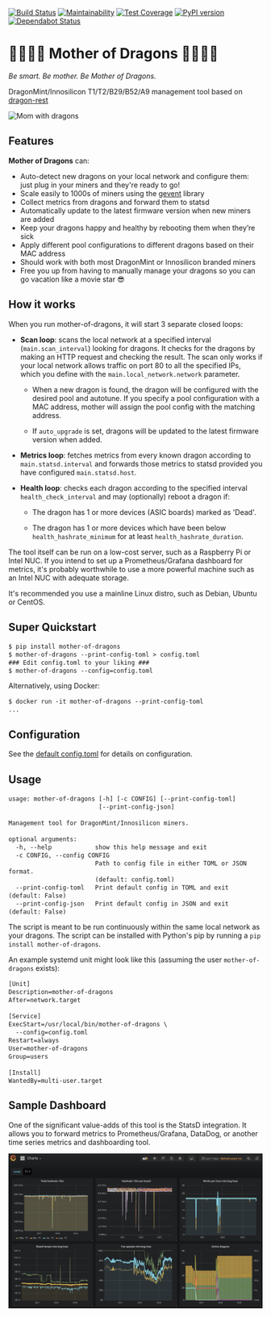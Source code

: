 [![Build Status](https://travis-ci.org/brndnmtthws/mother-of-dragons.svg?branch=master)](https://travis-ci.org/brndnmtthws/mother-of-dragons) [![Maintainability](https://api.codeclimate.com/v1/badges/b555c676a4940731d47f/maintainability)](https://codeclimate.com/github/brndnmtthws/mother-of-dragons/maintainability) [![Test Coverage](https://api.codeclimate.com/v1/badges/b555c676a4940731d47f/test_coverage)](https://codeclimate.com/github/brndnmtthws/mother-of-dragons/test_coverage) [![PyPI version](https://badge.fury.io/py/mother-of-dragons.svg)](https://badge.fury.io/py/mother-of-dragons) [![Dependabot Status](https://api.dependabot.com/badges/status?host=github&repo=brndnmtthws/mother-of-dragons)](https://dependabot.com)

# 🐲👸🔥🐉 Mother of Dragons 🐲👸🔥🐉

_Be smart. Be mother. Be Mother of Dragons._

DragonMint/Innosilicon T1/T2/B29/B52/A9 management tool based on
[dragon-rest](https://github.com/brndnmtthws/dragon-rest)

![Mom with dragons](/mom.gif?raw=true)

## Features

**Mother of Dragons** can:

- Auto-detect new dragons on your local network and configure them:
  just plug in your miners and they're ready to go!
- Scale easily to 1000s of miners using the [gevent](http://www.gevent.org/)
  library
- Collect metrics from dragons and forward them to statsd
- Automatically update to the latest firmware version when new miners are
  added
- Keep your dragons happy and healthy by rebooting them when they’re sick
- Apply different pool configurations to different dragons based on their
  MAC address
- Should work with both most DragonMint or Innosilicon branded miners
- Free you up from having to manually manage your dragons so you can go
  vacation like a movie star 😎

## How it works

When you run mother-of-dragons, it will start 3 separate closed loops:

- **Scan loop**: scans the local network at a specified interval
  (`main.scan_interval`) looking for dragons. It checks for the dragons by
  making an HTTP request and checking the result. The scan only works if
  your local network allows traffic on port 80 to all the specified IPs,
  which you define with the `main.local_network.network` parameter.

  - When a new dragon is found, the dragon will be configured with the
    desired pool and autotune. If you specify a pool configuration with a MAC
    address, mother will assign the pool config with the matching address.

  - If `auto_upgrade` is set, dragons will be updated to the latest
    firmware version when added.

- **Metrics loop**: fetches metrics from every known dragon according to
  `main.statsd.interval` and forwards those metrics to statsd provided you
  have configured `main.statsd.host`.

- **Health loop**: checks each dragon according to the specified interval
  `health_check_interval` and may (optionally) reboot a dragon if:

  - The dragon has 1 or more devices (ASIC boards) marked as 'Dead'.

  - The dragon has 1 or more devices which have been below
    `health_hashrate_minimum` for at least
    `health_hashrate_duration`.

The tool itself can be run on a low-cost server, such as a Raspberry Pi or
Intel NUC. If you intend to set up a Prometheus/Grafana dashboard for
metrics, it's probably worthwhile to use a more powerful machine such as an
Intel NUC with adequate storage.

It's recommended you use a mainline Linux distro, such as Debian, Ubuntu or
CentOS.

## Super Quickstart

```ShellSession
$ pip install mother-of-dragons
$ mother-of-dragons --print-config-toml > config.toml
### Edit config.toml to your liking ###
$ mother-of-dragons --config=config.toml
```

Alternatively, using Docker:

```ShellSession
$ docker run -it mother-of-dragons --print-config-toml
...
```

## Configuration

See the [default config.toml](mother_of_dragons/config.toml) for details on
configuration.

## Usage

```
usage: mother-of-dragons [-h] [-c CONFIG] [--print-config-toml]
                         [--print-config-json]

Management tool for DragonMint/Innosilicon miners.

optional arguments:
  -h, --help            show this help message and exit
  -c CONFIG, --config CONFIG
                        Path to config file in either TOML or JSON format.
                        (default: config.toml)
  --print-config-toml   Print default config in TOML and exit (default: False)
  --print-config-json   Print default config in JSON and exit (default: False)
```

The script is meant to be run continuously within the same local network as
your dragons. The script can be installed with Python's pip by running a
`pip install mother-of-dragons`.

An example systemd unit might look like this (assuming the user
`mother-of-dragons` exists):

```
[Unit]
Description=mother-of-dragons
After=network.target

[Service]
ExecStart=/usr/local/bin/mother-of-dragons \
  --config=config.toml
Restart=always
User=mother-of-dragons
Group=users

[Install]
WantedBy=multi-user.target
```

## Sample Dashboard

One of the significant value-adds of this tool is the StatsD integration. It
allows you to forward metrics to Prometheus/Grafana, DataDog, or another
time series metrics and dashboarding tool.

![Sample Grafana Dashboard](sample-grafana.png)
